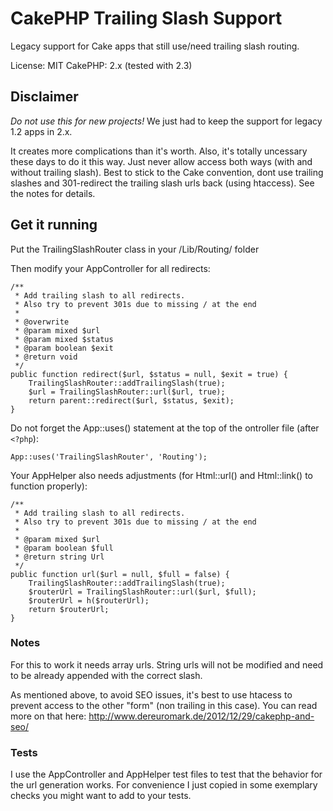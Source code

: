 # CakePHP Trailing Slash Support

Legacy support for Cake apps that still use/need trailing slash routing.

License: MIT
CakePHP: 2.x (tested with 2.3)

## Disclaimer
*Do not use this for new projects!* We just had to keep the support for legacy 1.2 apps in 2.x.

It creates more complications than it's worth.
Also, it's totally uncessary these days to do it this way. Just never allow access both ways (with and without trailing slash).
Best to stick to the Cake convention, dont use trailing slashes and 301-redirect the trailing slash urls back (using htaccess).
See the notes for details.

## Get it running

Put the TrailingSlashRouter class in your /Lib/Routing/ folder

Then modify your AppController for all redirects:

	/**
	 * Add trailing slash to all redirects.
	 * Also try to prevent 301s due to missing / at the end
	 *
	 * @overwrite
	 * @param mixed $url
	 * @param mixed $status
	 * @param boolean $exit
	 * @return void
	 */
	public function redirect($url, $status = null, $exit = true) {
		TrailingSlashRouter::addTrailingSlash(true);
		$url = TrailingSlashRouter::url($url, true);
		return parent::redirect($url, $status, $exit);
	}

Do not forget the App::uses() statement at the top of the ontroller file (after `<?php`):

	App::uses('TrailingSlashRouter', 'Routing');

Your AppHelper also needs adjustments (for Html::url() and Html::link() to function properly):

	/**
	 * Add trailing slash to all redirects.
	 * Also try to prevent 301s due to missing / at the end
	 *
	 * @param mixed $url
	 * @param boolean $full
	 * @return string Url
	 */
	public function url($url = null, $full = false) {
		TrailingSlashRouter::addTrailingSlash(true);
		$routerUrl = TrailingSlashRouter::url($url, $full);
		$routerUrl = h($routerUrl);
		return $routerUrl;
	}

### Notes
For this to work it needs array urls. String urls will not be modified and need to be already appended with the correct slash.

As mentioned above, to avoid SEO issues, it's best to use htacess to prevent access to the other "form" (non trailing in this case).
You can read more on that here: http://www.dereuromark.de/2012/12/29/cakephp-and-seo/

### Tests
I use the AppController and AppHelper test files to test that the behavior for the url generation works.
For convenience I just copied in some exemplary checks you might want to add to your tests.